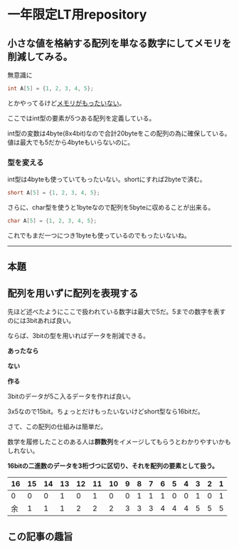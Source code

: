 # 一年限定LT用repository
## 小さな値を格納する配列を単なる数字にしてメモリを削減してみる。
無意識に
```c
int A[5] = {1, 2, 3, 4, 5};
```
とかやってるけど[メモリがもったいない](##この記事の趣旨)。

ここではint型の要素が5つある配列を定義している。

int型の変数は4byte(8x4bit)なので合計20byteをこの配列の為に確保している。値は最大でも5だから4byteもいらないのに。
### 型を変える
int型は4byteも使っていてもったいない。shortにすれば2byteで済む。
```c
short A[5] = {1, 2, 3, 4, 5};
```
さらに、char型を使うと1byteなので配列を5byteに収めることが出来る。
```c
char A[5] = {1, 2, 3, 4, 5};
```
これでもまだ一つにつき1byteも使っているのでもったいないね。
***
## 本題
## 配列を用いずに配列を表現する
先ほど述べたようにここで扱われている数字は最大で5だ。5までの数字を表すのには3bitあれば良い。

ならば、3bitの型を用いればデータを削減できる。

**あったなら**

**ない**

**作る**

3bitのデータが5こ入るデータを作れば良い。

3x5なので15bit。ちょっとだけもったいないけどshort型なら16bitだ。

さて、この配列の仕組みは簡単だ。

数学を履修したことのある人は**群数列**をイメージしてもらうとわかりやすいかもしれない。

**16bitの二進数のデータを3桁づつに区切り、それを配列の要素として扱う。**

|16|15|14|13|12|11|10| 9| 8| 7| 6| 5| 4| 3| 2| 1|
|--|--|--|--|--|--|--|--|--|--|--|--|--|--|--|--|
| 0| 0| 0| 1| 0| 1| 0| 0| 1| 1| 1| 0| 0| 1| 0| 1|
|余| 1| 1| 1| 2| 2| 2| 3| 3| 3| 4| 4| 4| 5| 5| 5|


## この記事の趣旨
